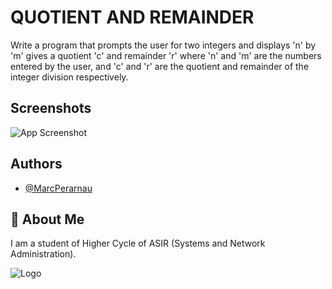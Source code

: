 # QUOTIENT AND REMAINDER
Write a program that prompts the user for two integers and displays 'n' by 'm' gives a quotient 'c' and remainder 'r' where 'n' and 'm' are the numbers entered by the user, and 'c' and 'r' are the quotient and remainder of the integer division respectively.
## Screenshots

![App Screenshot](https://github.com/MarcPerarnau/MV/assets/151735878/c7522e51-9ea4-4386-9115-5390a0efd8a2)


## Authors

- [@MarcPerarnau](https://github.com/MarcPerarnau)


## 🚀 About Me
I am a student of Higher Cycle of ASIR (Systems and Network Administration).


![Logo](https://github.com/MarcPerarnau/MV/assets/151735878/dbd36d50-971f-4147-8b66-0c489954895e)

